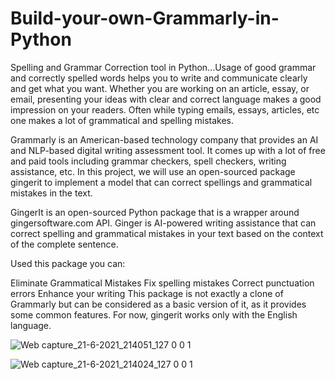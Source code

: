 # Build-your-own-Grammarly-in-Python
Spelling and Grammar Correction tool in Python...Usage of good grammar and correctly spelled words helps you to write and communicate clearly and get what you want. Whether you are working on an article, essay, or email, presenting your ideas with clear and correct language makes a good impression on your readers. Often while typing emails, essays, articles, etc one makes a lot of grammatical and spelling mistakes.

Grammarly is an American-based technology company that provides an AI and NLP-based digital writing assessment tool. It comes up with a lot of free and paid tools including grammar checkers, spell checkers, writing assistance, etc. In this project, we will use an open-sourced package gingerit to implement a model that can correct spellings and grammatical mistakes in the text.

GingerIt is an open-sourced Python package that is a wrapper around gingersoftware.com API. Ginger is AI-powered writing assistance that can correct spelling and grammatical mistakes in your text based on the context of the complete sentence.

Used this package you can:

Eliminate Grammatical Mistakes
Fix spelling mistakes
Correct punctuation errors
Enhance your writing
This package is not exactly a clone of Grammarly but can be considered as a basic version of it, as it provides some common features. For now, gingerit works only with the English language.


![Web capture_21-6-2021_214051_127 0 0 1](https://user-images.githubusercontent.com/70314729/122796092-a30ad900-d2db-11eb-891f-6092e8502b1e.jpeg)






![Web capture_21-6-2021_214024_127 0 0 1](https://user-images.githubusercontent.com/70314729/122796040-971f1700-d2db-11eb-88ee-674f4d2d2586.jpeg)


